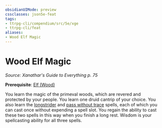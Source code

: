 ```yaml
---
obsidianUIMode: preview
cssclasses: json5e-feat
tags:
- ttrpg-cli/compendium/src/5e/xge
- ttrpg-cli/feat
aliases:
- Wood Elf Magic
---
```

# Wood Elf Magic
*Source: Xanathar's Guide to Everything p. 75*  

**Prerequisite**: [Elf (Wood)](/3-Mechanics/CLI/Compendium/races/elf-wood.md)

You learn the magic of the primeval woods, which are revered and protected by your people. You learn one druid cantrip of your choice. You also learn the [longstrider](/3-Mechanics/CLI/Compendium/spells/longstrider.md) and [pass without trace](/3-Mechanics/CLI/Compendium/spells/pass-without-trace.md) spells, each of which you can cast once without expending a spell slot. You regain the ability to cast these two spells in this way when you finish a long rest. Wisdom is your spellcasting ability for all three spells.
